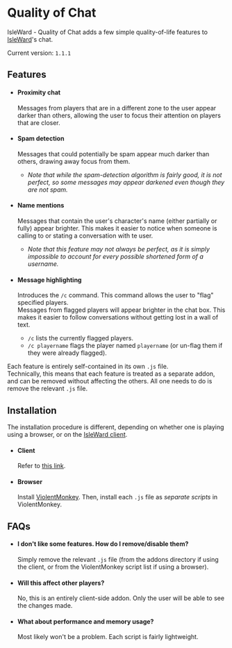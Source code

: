 # Quality of Chat

IsleWard - Quality of Chat adds a few simple quality-of-life features to [IsleWard](https://play.isleward.com)'s chat.

Current version: `1.1.1`

## Features

- #### Proximity chat  
  Messages from players that are in a different zone to the user appear darker than others, allowing the user to focus their attention on players that are closer.

- #### Spam detection  
  Messages that could potentially be spam appear much darker than others, drawing away focus from them.  
  - *Note that while the spam-detection algorithm is fairly good, it is not perfect, so some messages may appear darkened even though they are not spam.*

- #### Name mentions  
  Messages that contain the user's character's name (either partially or fully) appear brighter. This makes it easier to notice when someone is calling to or stating a conversation with te user.  
  - *Note that this feature may not always be perfect, as it is simply impossible to account for every possible shortened form of a username.*

- #### Message highlighting  
  Introduces the `/c` command. This command allows the user to "flag" specified players.  
  Messages from flagged players will appear brighter in the chat box. This makes it easier to follow conversations without getting lost in a wall of text.  
  - `/c` lists the currently flagged players.  
  - `/c playername` flags the player named `playername` (or un-flag them if they were already flagged).

Each feature is entirely self-contained in its own `.js` file.  
Technically, this means that each feature is treated as a separate addon, and can be removed without affecting the others. All one needs to do is remove the relevant `.js` file.

## Installation

The installation procedure is different, depending on whether one is playing using a browser, or on the [IsleWard client](https://gitlab.com/Isleward/desktop-client).

- #### Client  
  Refer to [this link](https://gitlab.com/Isleward/desktop-client#how-do-i-load-addons).
- #### Browser  
  Install [ViolentMonkey](https://violentmonkey.github.io/get-it/). Then, install each `.js` file as *separate scripts* in ViolentMonkey.

## FAQs

- #### I don't like some features. How do I remove/disable them?  
  Simply remove the relevant `.js` file (from the addons directory if using the client, or from the ViolentMonkey script list if using a browser).

- #### Will this affect other players?  
  No, this is an entirely client-side addon. Only the user will be able to see the changes made.

- #### What about performance and memory usage?  
  Most likely won't be a problem. Each script is fairly lightweight.